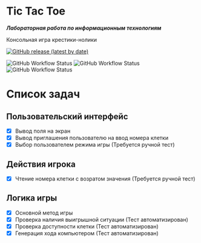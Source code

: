 # Tic Tac Toe
***Лабораторная работа по информационным технологиям***

Консольная игра крестики-нолики


[![GitHub release (latest by date)](https://img.shields.io/github/v/release/gh0st17/tic-tac-toe)](https://github.com/gh0st17/tic-tac-toe/releases/latest)

![GitHub Workflow Status](https://img.shields.io/github/actions/workflow/status/gh0st17/tic-tac-toe/.github/workflows/build.yml)
![GitHub Workflow Status](https://img.shields.io/github/actions/workflow/status/gh0st17/tic-tac-toe/.github/workflows/tests.yml?label=tests)
![GitHub Workflow Status](https://img.shields.io/github/actions/workflow/status/gh0st17/tic-tac-toe/.github/workflows/makefile.yml?label=makefile)

# Список задач

## Пользовательский интерфейс
- [x] Вывод поля на экран
- [x] Вывод приглашения пользователю на ввод номера клетки
- [x] Выбор пользователем режима игры (Требуется ручной тест)

## Действия игрока
- [x] Чтение номера клетки с возратом значения (Требуется ручной тест)

## Логика игры
- [x] Основной метод игры
- [x] Проверка наличия выигрышной ситуации (Тест автоматизирован)
- [x] Проверка доступности клетки (Тест автоматизирован)
- [x] Генерация хода компьютером (Тест автоматизирован)
